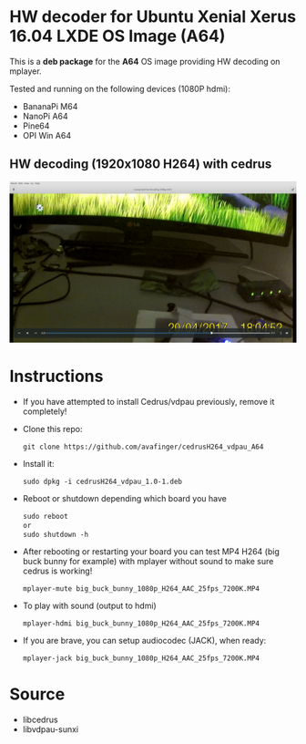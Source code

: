 HW decoder for Ubuntu Xenial Xerus 16.04 LXDE OS Image (A64)
======================================================

This is a **deb package** for the **A64** OS image providing HW decoding on mplayer.

Tested and running on the following devices (1080P hdmi):

  - BananaPi M64
  - NanoPi A64
  - Pine64
  - OPI Win A64


## HW decoding (1920x1080 H264) with cedrus
[![A64 Cedrus in action](https://github.com/avafinger/nanopi-a64-firmware/raw/master/img/1920x1080.jpg)](https://youtu.be/mXMOh9ShDDc)

Instructions
============

  - If you have attempted to install Cedrus/vdpau previously, remove it completely!
  - Clone this repo: 

		git clone https://github.com/avafinger/cedrusH264_vdpau_A64

  - Install it:

		sudo dpkg -i cedrusH264_vdpau_1.0-1.deb 

  - Reboot or shutdown depending which board you have

		sudo reboot
		or
		sudo shutdown -h
	
  - After rebooting or restarting your board you can test MP4 H264 (big buck bunny for example)
    with mplayer without sound to make sure cedrus is working!

		mplayer-mute big_buck_bunny_1080p_H264_AAC_25fps_7200K.MP4 

  - To play with sound (output to hdmi)

		mplayer-hdmi big_buck_bunny_1080p_H264_AAC_25fps_7200K.MP4 

  - If you are brave, you can setup audiocodec (JACK), when ready:

		mplayer-jack big_buck_bunny_1080p_H264_AAC_25fps_7200K.MP4 

Source
======

  - libcedrus
  - libvdpau-sunxi